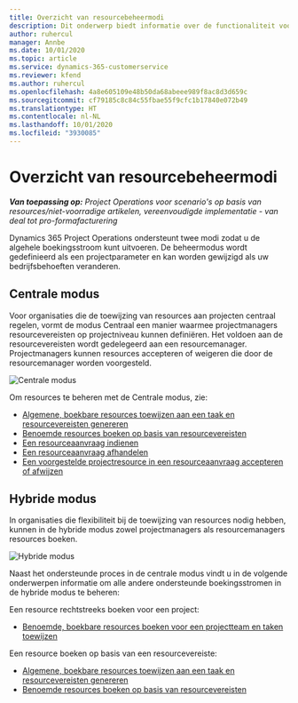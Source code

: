 ```yaml
---
title: Overzicht van resourcebeheermodi
description: Dit onderwerp biedt informatie over de functionaliteit voor resourcebeheer in Dynamics 365 Project Operations.
author: ruhercul
manager: Annbe
ms.date: 10/01/2020
ms.topic: article
ms.service: dynamics-365-customerservice
ms.reviewer: kfend
ms.author: ruhercul
ms.openlocfilehash: 4a8e605109e48b50da68abeee989f8ac8d3d659c
ms.sourcegitcommit: cf79185c8c84c55fbae55f9cfc1b17840e072b49
ms.translationtype: HT
ms.contentlocale: nl-NL
ms.lasthandoff: 10/01/2020
ms.locfileid: "3930085"
---
```

# <a name="resource-management-modes-overview"></a>Overzicht van resourcebeheermodi

_**Van toepassing op:** Project Operations voor scenario's op basis van resources/niet-voorradige artikelen, vereenvoudigde implementatie - van deal tot pro-formafacturering_


Dynamics 365 Project Operations ondersteunt twee modi zodat u de algehele boekingsstroom kunt uitvoeren. De beheermodus wordt gedefinieerd als een projectparameter en kan worden gewijzigd als uw bedrijfsbehoeften veranderen.    

## <a name="central-mode"></a>Centrale modus
Voor organisaties die de toewijzing van resources aan projecten centraal regelen, vormt de modus Centraal een manier waarmee projectmanagers resourcevereisten op projectniveau kunnen definiëren. Het voldoen aan de resourcevereisten wordt gedelegeerd aan een resourcemanager. Projectmanagers kunnen resources accepteren of weigeren die door de resourcemanager worden voorgesteld.

![Centrale modus](./media/resource-management-central.png)

Om resources te beheren met de Centrale modus, zie:

- [Algemene, boekbare resources toewijzen aan een taak en resourcevereisten genereren](https://docs.microsoft.com/dynamics365/project-service/assign-generic-bookable-resource)
- [Benoemde resources boeken op basis van resourcevereisten](https://docs.microsoft.com/dynamics365/project-service/book-named-resource)
- [Een resourceaanvraag indienen](https://docs.microsoft.com/dynamics365/project-service/submit-resource-request)
- [Een resourceaanvraag afhandelen](https://docs.microsoft.com/dynamics365/project-service/resource-management-fulfill-requests)
- [Een voorgestelde projectresource in een resourceaanvraag accepteren of afwijzen](https://docs.microsoft.com/dynamics365/project-service/accept-reject-proposed-resource)

## <a name="hybrid-mode"></a>Hybride modus
In organisaties die flexibiliteit bij de toewijzing van resources nodig hebben, kunnen in de hybride modus zowel projectmanagers als resourcemanagers resources boeken.

![Hybride modus](./media/resource-management-hybrid.png)

Naast het ondersteunde proces in de centrale modus vindt u in de volgende onderwerpen informatie om alle andere ondersteunde boekingsstromen in de hybride modus te beheren:

Een resource rechtstreeks boeken voor een project:
- [Benoemde, boekbare resources boeken voor een projectteam en taken toewijzen](https://docs.microsoft.com/dynamics365/project-service/assign-named-bookable-resource)

Een resource boeken op basis van een resourcevereiste:
- [Algemene, boekbare resources toewijzen aan een taak en resourcevereisten genereren](https://docs.microsoft.com/dynamics365/project-service/assign-generic-bookable-resource)
- [Benoemde resources boeken op basis van resourcevereisten](https://docs.microsoft.com/dynamics365/project-service/book-named-resource)
